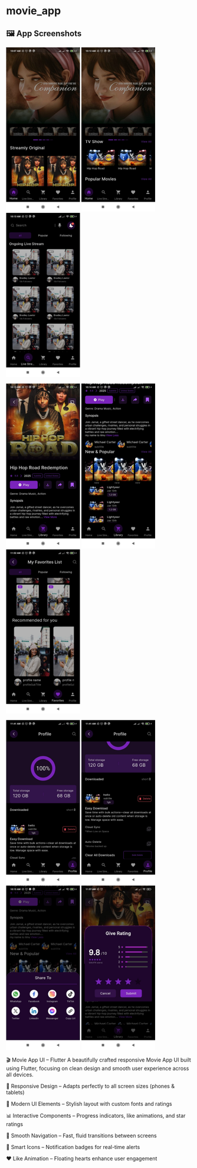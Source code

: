 # movie_app


## 🖼 App Screenshots

<p float="left">
 <img src="assets/screenshots/home.jfif" width="200"/>
  <img src="assets/screenshots/home1.jfif" width="200"/>
  <img src="assets/screenshots/live_stream.jfif" width="200"/>
</p>
<p float="left">
 <img src="assets/screenshots/lubrary.jfif" width="200"/>
  <img src="assets/screenshots/library1.jfif" width="200"/>
  <img src="assets/screenshots/favorites.jfif" width="200"/>
</p>
<p float="left">
 <img src="assets/screenshots/profile.jfif" width="200"/>
  <img src="assets/screenshots/profile1.jfif" width="200"/>
  <img src="assets/screenshots/shear.jfif" width="200"/>
 <img src="assets/screenshots/rating.jfif" width="200"/>
</p>

🎬 Movie App UI – Flutter
A beautifully crafted responsive Movie App UI built using Flutter, focusing on clean design and smooth user experience across all devices.


🔁 Responsive Design – Adapts perfectly to all screen sizes (phones & tablets)

🎨 Modern UI Elements – Stylish layout with custom fonts and ratings

📊 Interactive Components – Progress indicators, like animations, and star ratings

🔄 Smooth Navigation – Fast, fluid transitions between screens

🔔 Smart Icons – Notification badges for real-time alerts

❤️ Like Animation – Floating hearts enhance user engagement

